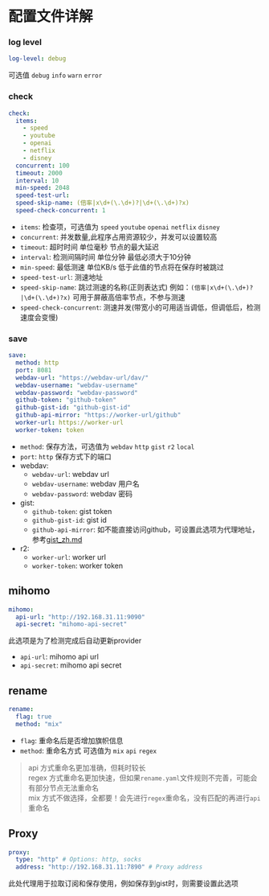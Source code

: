 # 配置文件详解

### log level

```yaml
log-level: debug
```

可选值 `debug` `info` `warn` `error` 

### check

```yaml
check:
  items:
    - speed
    - youtube
    - openai
    - netflix
    - disney
  concurrent: 100
  timeout: 2000
  interval: 10
  min-speed: 2048
  speed-test-url: 
  speed-skip-name: (倍率|x\d+(\.\d+)?|\d+(\.\d+)?x)
  speed-check-concurrent: 1
```


- `items`: 检查项，可选值为 `speed` `youtube` `openai` `netflix` `disney`
- `concurrent`: 并发数量,此程序占用资源较少，并发可以设置较高
- `timeout`: 超时时间 单位毫秒 节点的最大延迟
- `interval`: 检测间隔时间 单位分钟 最低必须大于10分钟
- `min-speed`: 最低测速 单位KB/s  低于此值的节点将在保存时被跳过
- `speed-test-url`: 测速地址
- `speed-skip-name`: 跳过测速的名称(正则表达式) 例如：`(倍率|x\d+(\.\d+)?|\d+(\.\d+)?x)` 可用于屏蔽高倍率节点，不参与测速
- `speed-check-concurrent`: 测速并发(带宽小的可用适当调低，但调低后，检测速度会变慢)

### save

```yaml
save:
  method: http
  port: 8081
  webdav-url: "https://webdav-url/dav/"
  webdav-username: "webdav-username"
  webdav-password: "webdav-password"
  github-token: "github-token"
  github-gist-id: "github-gist-id"
  github-api-mirror: "https://worker-url/github"
  worker-url: https://worker-url
  worker-token: token 
```

- `method`: 保存方法，可选值为 `webdav` `http` `gist` `r2` `local`
- `port`: `http` 保存方式下的端口
- webdav:
    - `webdav-url`: webdav url
    - `webdav-username`: webdav 用户名
    - `webdav-password`: webdav 密码
- gist:
  - `github-token`: gist token
  - `github-gist-id`: gist id
  - `github-api-mirror`: 如不能直接访问github，可设置此选项为代理地址，参考[gist_zh.md](./gist_zh.md)
- r2:
  - `worker-url`: worker url
  - `worker-token`: worker token
## mihomo

```yaml
mihomo:
  api-url: "http://192.168.31.11:9090"
  api-secret: "mihomo-api-secret"
```
此选项是为了检测完成后自动更新provider

- `api-url`: mihomo api url
- `api-secret`: mihomo api secret

## rename

```yaml
rename:
  flag: true
  method: "mix"
```

- `flag`: 重命名后是否增加旗帜信息
- `method`: 重命名方式 可选值为 `mix` `api` `regex`

> api 方式重命名更加准确，但耗时较长  
> regex 方式重命名更加快速，但如果`rename.yaml`文件规则不完善，可能会有部分节点无法重命名  
> mix 方式不做选择，全都要！会先进行`regex`重命名，没有匹配的再进行`api`重命名

## Proxy

```yaml
proxy:
  type: "http" # Options: http, socks
  address: "http://192.168.31.11:7890" # Proxy address
```
此处代理用于拉取订阅和保存使用，例如保存到gist时，则需要设置此选项
